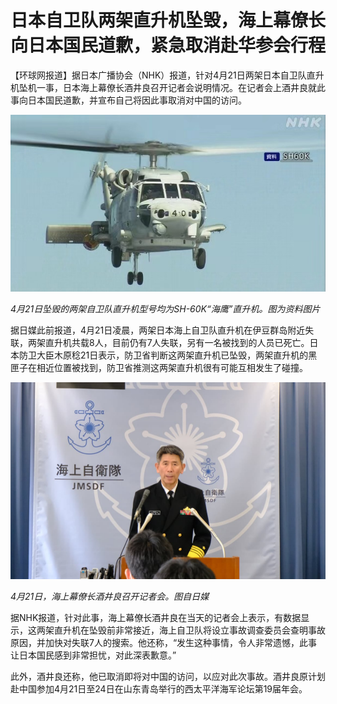 # 日本自卫队两架直升机坠毁，海上幕僚长向日本国民道歉，紧急取消赴华参会行程

【环球网报道】据日本广播协会（NHK）报道，针对4月21日两架日本自卫队直升机坠机一事，日本海上幕僚长酒井良召开记者会说明情况。在记者会上酒井良就此事向日本国民道歉，并宣布自己将因此事取消对中国的访问。

![fc2b92ee7334fa24c889ea2e29d6c6b9.jpg](https://raw.githubusercontent.com/qqhsx/qqnews_image/main/2024/04/21/日本自卫队两架直升机坠毁，海上幕僚长向日本国民道歉，紧急取消赴华参会行程/fc2b92ee7334fa24c889ea2e29d6c6b9.jpg)

_4月21日坠毁的两架自卫队直升机型号均为SH-60K“海鹰”直升机。图为资料图片_

据日媒此前报道，4月21日凌晨，两架日本海上自卫队直升机在伊豆群岛附近失联，两架直升机共载8人，目前仍有7人失联，另有一名被找到的人员已死亡。日本防卫大臣木原稔21日表示，防卫省判断这两架直升机已坠毁，两架直升机的黑匣子在相近位置被找到，防卫省推测这两架直升机很有可能互相发生了碰撞。

![6a6b6ce32d0f288450fc246568e4c57e.jpg](https://raw.githubusercontent.com/qqhsx/qqnews_image/main/2024/04/21/日本自卫队两架直升机坠毁，海上幕僚长向日本国民道歉，紧急取消赴华参会行程/6a6b6ce32d0f288450fc246568e4c57e.jpg)

_4月21日，海上幕僚长酒井良召开记者会。图自日媒_

据NHK报道，针对此事，海上幕僚长酒井良在当天的记者会上表示，有数据显示，这两架直升机在坠毁前非常接近，海上自卫队将设立事故调查委员会查明事故原因，并加快对失联7人的搜索。他还称，“发生这种事情，令人非常遗憾，此事让日本国民感到非常担忧，对此深表歉意。”

此外，酒井良还称，他已取消即将对中国的访问，以应对此次事故。酒井良原计划赴中国参加4月21日至24日在山东青岛举行的西太平洋海军论坛第19届年会。

